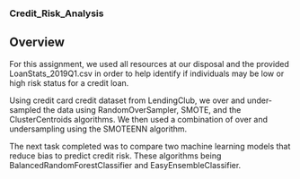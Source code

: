 ### Credit_Risk_Analysis
## Overview
For this assignment, we used all resources at our disposal and the provided LoanStats_2019Q1.csv in order to help identify if individuals may be low or high risk status for a credit loan.

Using credit card credit dataset from LendingClub, we over and under-sampled the data using RandomOverSampler, SMOTE, and the ClusterCentroids algorithms. We then used a combination of over and undersampling using the SMOTEENN algorithm.

The next task completed was to compare two machine learning models that reduce bias to predict credit risk. These algorithms being BalancedRandomForestClassifier and EasyEnsembleClassifier.